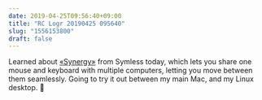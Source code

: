 ```yaml
---
date: 2019-04-25T09:56:40+09:00
title: "RC Logr 20190425 095640"
slug: "1556153800"
draft: false
---
```


Learned about [«Synergy»](https://symless.com/synergy) from Symless today, which lets you share one mouse and keyboard with multiple computers, letting you move between them seamlessly. Going to try it out between my main Mac, and my Linux desktop. 🔁
